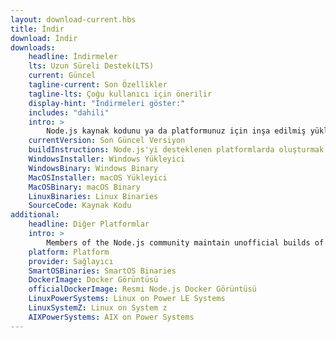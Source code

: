 ```yaml
---
layout: download-current.hbs
title: İndir
download: İndir
downloads:
    headline: İndirmeler
    lts: Uzun Süreli Destek(LTS)
    current: Güncel
    tagline-current: Son Özellikler
    tagline-lts: Çoğu kullanıcı için önerilir
    display-hint: "İndirmeleri göster:"
    includes: "dahili"
    intro: >
        Node.js kaynak kodunu ya da platformunuz için inşa edilmiş yükleyiciyi indirin, geliştirmeye bugün başlayın.
    currentVersion: Son Güncel Versiyon
    buildInstructions: Node.js'yi desteklenen platformlarda oluşturmak
    WindowsInstaller: Windows Yükleyici
    WindowsBinary: Windows Binary
    MacOSInstaller: macOS Yükleyici
    MacOSBinary: macOS Binary
    LinuxBinaries: Linux Binaries
    SourceCode: Kaynak Kodu
additional:
    headline: Diğer Platformlar
    intro: >
        Members of the Node.js community maintain unofficial builds of Node.js for additional platforms. Note that such builds are not supported by the Node.js core team and may not yet be at the same build level as current Node.js release.
    platform: Platform
    provider: Sağlayıcı
    SmartOSBinaries: SmartOS Binaries
    DockerImage: Docker Görüntüsü
    officialDockerImage: Resmi Node.js Docker Görüntüsü
    LinuxPowerSystems: Linux on Power LE Systems
    LinuxSystemZ: Linux on System z
    AIXPowerSystems: AIX on Power Systems
---
```

